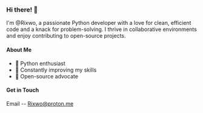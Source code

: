 ### Hi there! 👋

I'm @Rixwo, a passionate Python developer with a love for clean, efficient code and a knack for problem-solving.
I thrive in collaborative environments and enjoy contributing to open-source projects.

#### About Me
- 🐍 Python enthusiast
- 🚀 Constantly improving my skills
- 🌟 Open-source advocate

#### Get in Touch
Email -- Rixwo@proton.me
<!---
Rixwo/Rixwo is a ✨ special ✨ repository because its `README.md` (this file) appears on your GitHub profile.
You can click the Preview link to take a look at your changes.
--->
